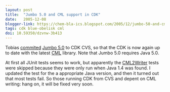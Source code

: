 ```yaml
---
layout: post
title:  "Jumbo 5.0 and CML support in CDK"
date:   2005-12-08
blogger-link: https://chem-bla-ics.blogspot.com/2005/12/jumbo-50-and-cml-support-in-cdk.html
tags: cdk blue-obelisk cml
doi: 10.59350/dzvnw-3b413
---
```


Tobias [commited](http://cvs.sourceforge.net/viewcvs.py/cdk/cdk/jar/jumbo50.jar?rev=1.1&view=log)
[Jumbo 5.0](http://sourceforge.net/forum/forum.php?forum_id=518283) to CDK CVS, so that the CDK is now
again up to date with the latest [CML](http://www.xml-cml.org/) library. Note that Jumbo 5.0 requires Java 5.0.

At first all JUnit tests seems to work, but apparently the [CML2Writer](http://cvs.sourceforge.net/viewcvs.py/cdk/cdk/src/org/openscience/cdk/test/io/cml/CML2WriterTest.java?rev=1.13&view=log)
tests were skipped because they were only run when Java 1.4 was found. I updated the test for the a appropriate
Java version, and then it turned out that most tests fail. So those running CDK from CVS and depent on CML
writing: hang on, it will be fixed very soon.
